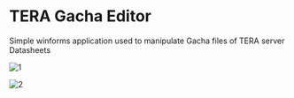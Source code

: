 # TERA Gacha Editor
Simple winforms application used to manipulate Gacha files of TERA server Datasheets

![1](https://i.ibb.co/B4VwTz9/Screenshot-234.png)

![2](https://i.ibb.co/y6K44ZM/Screenshot-235.png)

